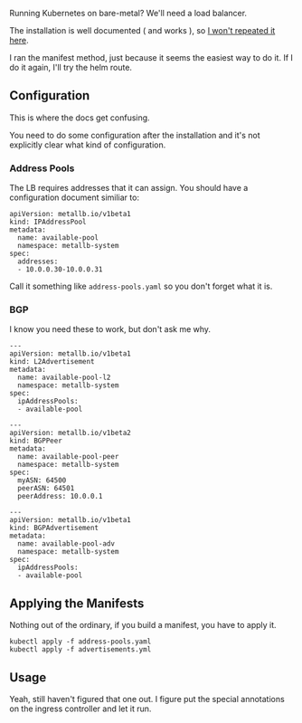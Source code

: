 
Running Kubernetes on bare-metal? We'll need a load balancer.


The installation is well documented ( and works ), so [I won't repeated it here](https://metallb.universe.tf/installation/).

I ran the manifest method, just because it seems the easiest way to do it.  If I do it again, I'll try the helm route.

## Configuration
This is where the docs get confusing.

You need to do some configuration after the installation and it's not explicitly clear what kind of configuration.  

### Address Pools
The LB requires addresses that it can assign.  You should have a configuration document similiar to:

```
apiVersion: metallb.io/v1beta1
kind: IPAddressPool
metadata:
  name: available-pool
  namespace: metallb-system
spec:
  addresses:
  - 10.0.0.30-10.0.0.31
```

Call it something like ```address-pools.yaml``` so you don't forget what it is.

### BGP
I know you need these to work, but don't ask me why. 

```
---
apiVersion: metallb.io/v1beta1
kind: L2Advertisement
metadata:
  name: available-pool-l2
  namespace: metallb-system
spec:
  ipAddressPools:
  - available-pool

---
apiVersion: metallb.io/v1beta2
kind: BGPPeer
metadata:
  name: available-pool-peer
  namespace: metallb-system
spec:
  myASN: 64500
  peerASN: 64501
  peerAddress: 10.0.0.1

---
apiVersion: metallb.io/v1beta1
kind: BGPAdvertisement
metadata:
  name: available-pool-adv
  namespace: metallb-system
spec:
  ipAddressPools:
  - available-pool
```

## Applying the Manifests

Nothing out of the ordinary, if you build a manifest, you have to apply it.

```
kubectl apply -f address-pools.yaml
kubectl apply -f advertisements.yml
```

## Usage

Yeah, still haven't figured that one out.  I figure put the special annotations on the ingress controller and let it run.
